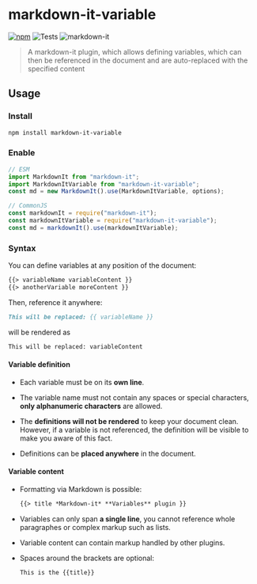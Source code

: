 # markdown-it-variable

[![npm](https://img.shields.io/npm/v/markdown-it-variable)](https://www.npmjs.com/package/markdown-it-variable) ![Tests](https://github.com/Bioruebe/markdown-it-variable/actions/workflows/node.js.yml/badge.svg) ![markdown-it](https://img.shields.io/npm/dependency-version/markdown-it-variable/peer/markdown-it)

> A markdown-it plugin, which allows defining variables, which can then be referenced in the document and are auto-replaced with the specified content

## Usage

### Install

```bash
npm install markdown-it-variable
```

### Enable

```js
// ESM
import MarkdownIt from "markdown-it";
import MarkdownItVariable from "markdown-it-variable";
const md = new MarkdownIt().use(MarkdownItVariable, options);

// CommonJS
const markdownIt = require("markdown-it");
const markdownItVariable = require("markdown-it-variable");
const md = markdownIt().use(markdownItVariable);
```

### Syntax

You can define variables at any position of the document:

```md
{{> variableName variableContent }}
{{> anotherVariable moreContent }}
```

Then, reference it anywhere:

```md
This will be replaced: {{ variableName }}
```

will be rendered as

```html
This will be replaced: variableContent
```

#### Variable definition

- Each variable must be on its **own line**.

- The variable name must not contain any spaces or special characters, **only alphanumeric characters** are allowed.

- The **definitions will not be rendered** to keep your document clean. However, if a variable is not referenced, the definition will be visible to make you aware of this fact.

- Definitions can be **placed anywhere** in the document.

#### Variable content

- Formatting via Markdown is possible:
  
  ```md
  {{> title *Markdown-it* **Variables** plugin }}
  ```

- Variables can only span **a single line**, you cannot reference whole paragraphes or complex markup such as lists.

- Variable content can contain markup handled by other plugins.

- Spaces around the brackets are optional:
  
  ```md
  This is the {{title}}
  ```
